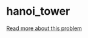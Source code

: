 hanoi_tower
===========

[Read more about this problem](https://en.wikipedia.org/wiki/Tower_of_Hanoi)
